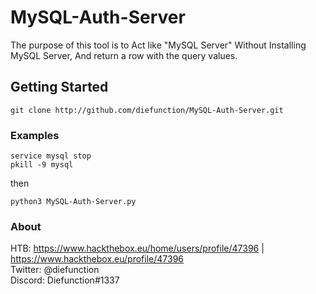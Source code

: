 # MySQL-Auth-Server

The purpose of this tool is to Act like "MySQL Server" Without Installing MySQL Server, And return a row with the query values.

## Getting Started

```
git clone http://github.com/diefunction/MySQL-Auth-Server.git
```

### Examples
```
service mysql stop
pkill -9 mysql
```
then
```
python3 MySQL-Auth-Server.py
```

### About

HTB: https://www.hackthebox.eu/home/users/profile/47396 | https://www.hackthebox.eu/profile/47396 <br />
Twitter: @diefunction <br />
Discord: Diefunction#1337
